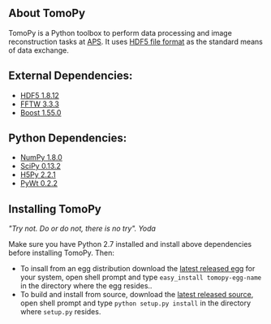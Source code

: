 ## About TomoPy

TomoPy is a Python toolbox to perform data processing and image reconstruction 
tasks at [APS](http://www.aps.anl.gov/ "APS"). It uses
[HDF5 file format](https://subversion.xray.aps.anl.gov/DataExchange/doc/trunk/ "Data Exchange")
as the standard means of data exchange.

## External Dependencies:
- [HDF5 1.8.12](http://www.hdfgroup.org/HDF5/ "HDF5")
- [FFTW 3.3.3](http://www.fftw.org "FFTW3")
- [Boost 1.55.0](http://www.boost.org "Boost C++")

## Python Dependencies:
- [NumPy 1.8.0](http://www.numpy.org "numpy")
- [SciPy 0.13.2](http://www.scipy.org "scipy")
- [H5Py 2.2.1](http://www.h5py.org "h5py")
- [PyWt 0.2.2](http://www.pybytes.com/pywavelets/ "pywt")

## Installing TomoPy

_"Try not. Do or do not, there is no try". Yoda_

Make sure you have Python 2.7 installed and install above dependencies before installing TomoPy. Then:

- To insall from an egg distribution download the [latest released egg](https://github.com/tomopy/tomopy/releases) for your system, open shell prompt and type `easy_install tomopy-egg-name` in the directory where the egg resides..
- To build and install from source, download the [latest released source](https://github.com/tomopy/tomopy/releases), open shell prompt and type `python setup.py install` in the directory where `setup.py` resides.
